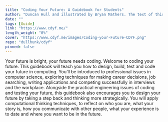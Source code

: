 ```yaml
---
title: "Coding Your Future: A Guidebook for Students"
author: "Duncan Hull and illustrated by Bryan Mathers. The text of this guidebook is licensed CC-BY-NC-ND see cdyf.me/#license and was last updated on 09 April, 2025, Duncan Hull and Bryan Mathers"
date: ""
tags: [Guide]
link: "https://www.cdyf.me/"
length_weight: "0%"
cover: "https://www.cdyf.me/images/Coding-your-Future-CDYF.png"
repo: "dullhunk/cdyf"
pinned: false
---
```


Your future is bright, your future needs coding. Welcome to coding your future. This guidebook will teach you how to design, build, test and code your future in computing. You’ll be introduced to professional issues in computer science, exploring techniques for making career decisions, job searching, writing applications and competing successfully in interviews and the workplace. Alongside the practical engineering issues of coding and testing your future, this guidebook also encourages you to design your future by taking a step back and thinking more strategically. You will apply computational thinking techniques, to reflect on who you are, what your story is, how you communicate with other people, what your experience is to date and where you want to be in the future.
